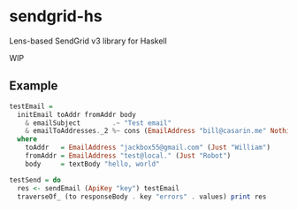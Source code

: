 
# sendgrid-hs

Lens-based SendGrid v3 library for Haskell

WIP

## Example

```haskell
testEmail =
  initEmail toAddr fromAddr body
    & emailSubject        .~ "Test email"
    & emailToAddresses._2 %~ cons (EmailAddress "bill@casarin.me" Nothing)
  where
    toAddr   = EmailAddress "jackbox55@gmail.com" (Just "William")
    fromAddr = EmailAddress "test@local." (Just "Robot")
    body     = textBody "hello, world"

testSend = do
  res <- sendEmail (ApiKey "key") testEmail
  traverseOf_ (to responseBody . key "errors" . values) print res
```
